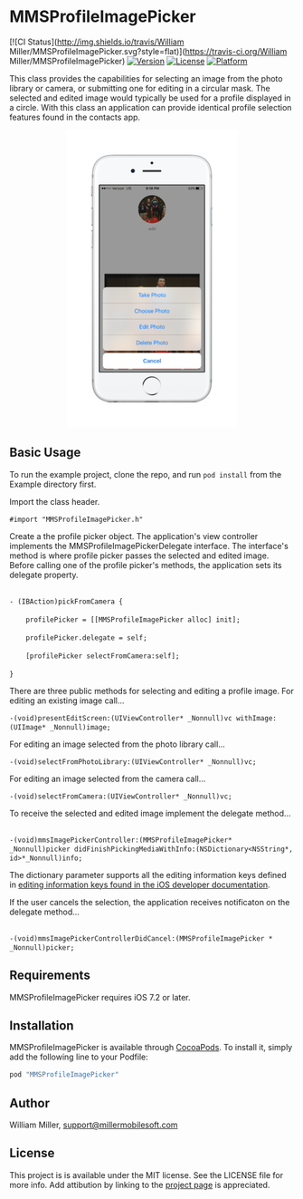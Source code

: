 # MMSProfileImagePicker

[![CI Status](http://img.shields.io/travis/William Miller/MMSProfileImagePicker.svg?style=flat)](https://travis-ci.org/William Miller/MMSProfileImagePicker)
[![Version](https://img.shields.io/cocoapods/v/MMSProfileImagePicker.svg?style=flat)](http://cocoapods.org/pods/MMSProfileImagePicker)
[![License](https://img.shields.io/cocoapods/l/MMSProfileImagePicker.svg?style=flat)](http://cocoapods.org/pods/MMSProfileImagePicker)
[![Platform](https://img.shields.io/cocoapods/p/MMSProfileImagePicker.svg?style=flat)](http://cocoapods.org/pods/MMSProfileImagePicker)

This class provides the capabilities for selecting an image from the photo library or camera, or submitting one for editing in a circular mask.  The selected and edited image would typically be used for a profile displayed in a circle. With this class an application can provide identical profile selection features found in the contacts app. 


<p align="center">
<img src="ProfilePickerExample.png" alt="Example">
</p>


## Basic Usage

To run the example project, clone the repo, and run `pod install` from the Example directory first.

Import the class header.

```objc
#import "MMSProfileImagePicker.h"
```

Create a the profile picker object.  The application's view controller implements the MMSProfileImagePickerDelegate interface.  The interface's method is where profile picker passes the selected and edited image. Before calling one of the profile picker's methods, the application sets its delegate property.

```objc

- (IBAction)pickFromCamera {

    profilePicker = [[MMSProfileImagePicker alloc] init];

    profilePicker.delegate = self;

    [profilePicker selectFromCamera:self];

}

```

There are three public methods for selecting and editing a profile image.  For editing an existing image call...

```objc
-(void)presentEditScreen:(UIViewController* _Nonnull)vc withImage:(UIImage* _Nonnull)image;
```

For editing an image selected from the photo library call...
```objc
-(void)selectFromPhotoLibrary:(UIViewController* _Nonnull)vc;
```

For editing an image selected from the camera call...

```objc
-(void)selectFromCamera:(UIViewController* _Nonnull)vc;
```
To receive the selected and edited image implement the delegate method...

```objc

-(void)mmsImagePickerController:(MMSProfileImagePicker* _Nonnull)picker didFinishPickingMediaWithInfo:(NSDictionary<NSString*, id>*_Nonnull)info;

```
The dictionary parameter supports all the editing information keys defined in [editing information keys found in the iOS developer documentation](https://developer.apple.com/library/ios/documentation/UIKit/Reference/UIImagePickerControllerDelegate_Protocol/#//apple_ref/doc/constant_group/Editing_Information_Keys).

If the user cancels the selection, the application receives notificaton on the delegate method...

```objc

-(void)mmsImagePickerControllerDidCancel:(MMSProfileImagePicker * _Nonnull)picker;

```

## Requirements

MMSProfileImagePicker requires iOS 7.2 or later.

## Installation

MMSProfileImagePicker is available through [CocoaPods](http://cocoapods.org). To install
it, simply add the following line to your Podfile:

```ruby
pod "MMSProfileImagePicker"
```

## Author

William Miller, support@millermobilesoft.com

## License

This project is is available under the MIT license. See the LICENSE file for more info. Add attibution by linking to the [project page](https://github.com/miller-ms/MMSProfileImagePicker) is appreciated.
